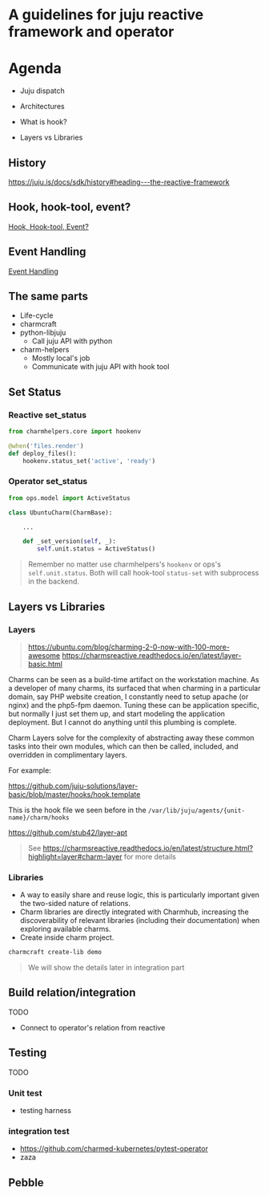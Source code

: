 # A guidelines for juju reactive framework and operator

# Agenda

- Juju dispatch

- Architectures

- What is hook?

- Layers vs Libraries

## History

https://juju.is/docs/sdk/history#heading---the-reactive-framework


## Hook, hook-tool, event?


[Hook, Hook-tool, Event?](./hook-hooktool-event.md)

## Event Handling

[Event Handling](./event-handling.md)


## The same parts

- Life-cycle
- charmcraft
- python-libjuju
    - Call juju API with python
- charm-helpers
    - Mostly local's job
    - Communicate with juju API with hook tool


## Set Status

### Reactive set_status


```python
from charmhelpers.core import hookenv

@when('files.render')
def deploy_files():
    hookenv.status_set('active', 'ready')
```

### Operator set_status

```python
from ops.model import ActiveStatus

class UbuntuCharm(CharmBase):

    ...

    def _set_version(self, _):
        self.unit.status = ActiveStatus()
```

> Remember no matter use charmhelpers's `hookenv` or ops's `self.unit.status`. Both will call hook-tool `status-set` with subprocess in the backend.

## Layers vs Libraries

### Layers

> https://ubuntu.com/blog/charming-2-0-now-with-100-more-awesome
> https://charmsreactive.readthedocs.io/en/latest/layer-basic.html

Charms can be seen as a build-time artifact on the workstation machine. As a developer of many charms, its surfaced that when charming in a particular domain, say PHP website creation, I constantly need to setup apache (or nginx) and the php5-fpm daemon. Tuning these can be application specific, but normally I just set them up, and start modeling the application deployment. But I cannot do anything until this plumbing is complete.

Charm Layers solve for the complexity of abstracting away these common tasks into their own modules, which can then be called, included, and overridden in complimentary layers.

For example:

https://github.com/juju-solutions/layer-basic/blob/master/hooks/hook.template

This is the hook file we seen before in the `/var/lib/juju/agents/{unit-name}/charm/hooks`

https://github.com/stub42/layer-apt

> See https://charmsreactive.readthedocs.io/en/latest/structure.html?highlight=layer#charm-layer for more details


### Libraries

- A way to easily share and reuse logic, this is particularly important given the two-sided nature of relations.
- Charm libraries are directly integrated with Charmhub, increasing the discoverability of relevant libraries (including their documentation) when exploring available charms.
- Create inside charm project.

```sh
charmcraft create-lib demo
```

> We will show the details later in integration part

## Build relation/integration

TODO

- Connect to operator's relation from reactive

## Testing

TODO

### Unit test

-  testing harness

### integration test

- https://github.com/charmed-kubernetes/pytest-operator
- zaza

## Pebble
